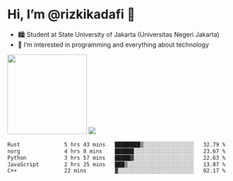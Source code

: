 # Hi, I’m @rizkikadafi 👋
- 🏙 Student at State University of Jakarta (Universitas Negeri Jakarta)
- 👀 I’m interested in programming and everything about technology
<img height="180em" src="https://github-readme-stats.vercel.app/api?username=rizkikadafi&show_icons=true&hide_border=true&&count_private=true&include_all_commits=true" />
<img src="https://github-readme-stats.vercel.app/api/top-langs/?username=rizkikadafi&show_icons=true&hide_border=true&&count_private=true&include_all_commits=true" />

<!--START_SECTION:waka-->

```txt
Rust              5 hrs 43 mins   ████████▒░░░░░░░░░░░░░░░░   32.79 %
norg              4 hrs 8 mins    ██████░░░░░░░░░░░░░░░░░░░   23.67 %
Python            3 hrs 57 mins   █████▓░░░░░░░░░░░░░░░░░░░   22.63 %
JavaScript        2 hrs 25 mins   ███▒░░░░░░░░░░░░░░░░░░░░░   13.87 %
C++               22 mins         ▓░░░░░░░░░░░░░░░░░░░░░░░░   02.17 %
```

<!--END_SECTION:waka-->

<!---
rizkikadafi/rizkikadafi is a ✨ special ✨ repository because its `README.md` (this file) appears on your GitHub profile.
You can click the Preview link to take a look at your changes.
--->
